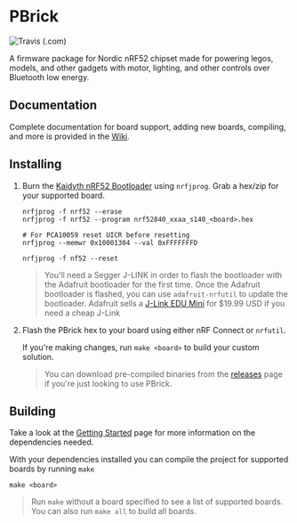 # PBrick

![Travis (.com)](https://img.shields.io/travis/com/charlesportwoodii/pbrick.svg?style=for-the-badge)

A firmware package for Nordic nRF52 chipset made for powering legos, models, and other gadgets with motor, lighting, and other controls over Bluetooth low energy.

## Documentation

Complete documentation for board support, adding new boards, compiling, and more is provided in the [Wiki](https://github.com/charlesportwoodii/pbrick/wiki).

## Installing

1. Burn the [Kaidyth nRF52 Bootloader](https://github.com/charlesportwoodii/kaidyth_nrf52_bootloader/releases) using `nrfjprog`. Grab a hex/zip for your supported board.

    ```
    nrfjprog -f nrf52 --erase
    nrfjprog -f nrf52 --program nrf52840_xxaa_s140_<board>.hex

    # For PCA10059 reset UICR before resetting
    nrfjprog --memwr 0x10001304 --val 0xFFFFFFFD

    nrfjprog -f nf52 --reset
    ```

    > You'll need a Segger J-LINK in order to flash the bootloader with the Adafruit bootloader for the first time. Once the Adafruit bootloader is flashed, you can use `adafruit-nrfutil` to update the bootloader. Adafruit sells a [J-Link EDU Mini](https://www.adafruit.com/product/3571) for $19.99 USD if you need a cheap J-Link

2. Flash the PBrick hex to your board using either nRF Connect or `nrfutil`.

    If you're making changes, run `make <board>` to build your custom solution.

    > You can download pre-compiled binaries from the [releases](https://github.com/charlesportwoodii/pbrick/releases) page if you're just looking to use PBrick.

## Building

Take a look at the [Getting Started](https://github.com/charlesportwoodii/pbrick/wiki/Getting-Started) page for more information on the dependencies needed.

With your dependencies installed you can compile the project for supported boards by running `make`

```
make <board>
```

> Run `make` without a board specified to see a list of supported boards.
> You can also run `make all` to build all boards.